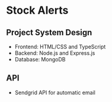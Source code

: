 # Stock Alerts

## Project System Design

- Frontend: HTML/CSS and TypeScript
- Backend: Node.js and Express.js
- Database: MongoDB

## API

- Sendgrid API for automatic email
